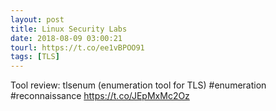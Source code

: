```yaml
---
layout: post
title: Linux Security Labs
date: 2018-08-09 03:00:21
tourl: https://t.co/ee1vBPOO91
tags: [TLS]
---
```

Tool review: tlsenum (enumeration tool for TLS) #enumeration #reconnaissance https://t.co/JEpMxMc2Oz